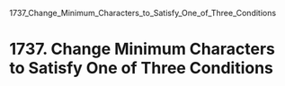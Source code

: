 1737_Change_Minimum_Characters_to_Satisfy_One_of_Three_Conditions
# 1737. Change Minimum Characters to Satisfy One of Three Conditions

